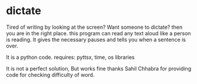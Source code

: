 # dictate
Tired of writing by looking at the screen? Want someone to dictate? then you are in the right place. this program can read any text aloud like a  person is reading. It gives the necessary pauses and tells you when a sentence is over.

It is a python code.
requires:
    pyttsx,
    time,
    os
  libraries
  
  It is not a perfect solution, But works fine
  thanks Sahil Chhabra for providing code for checking difficulty of word.
  
